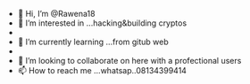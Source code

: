 - 👋 Hi, I’m @Rawena18
- 👀 I’m interested in ...hacking&building cryptos
- 
- 🌱 I’m currently learning ...from gitub web
- 
- 💞️ I’m looking to collaborate on here with a profectional users
- 📫 How to reach me ...whatsap..08134399414

<!---
Rawena18/Rawena18 is a ✨ special ✨ repository because its `README.md` (this file) appears on your GitHub profile.
You can click the Preview link to take a look at your changes.
--->

